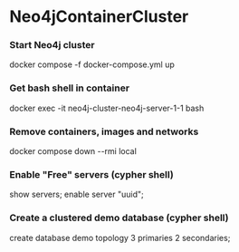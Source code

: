 # Neo4jContainerCluster


### Start Neo4j cluster
docker compose -f docker-compose.yml up

### Get bash shell in container
docker exec -it neo4j-cluster-neo4j-server-1-1 bash

### Remove containers, images and networks
docker compose down --rmi local

### Enable "Free" servers (cypher shell)
show servers;
enable server "uuid";

### Create a clustered demo database (cypher shell)
create database demo topology 3 primaries 2 secondaries;


